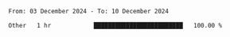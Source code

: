 
<!--START_SECTION:waka-->

```txt
From: 03 December 2024 - To: 10 December 2024

Other   1 hr            █████████████████████████   100.00 %
```

<!--END_SECTION:waka-->
